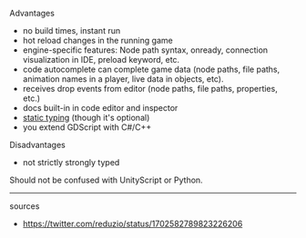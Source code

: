 Advantages
* no build times, instant run
* hot reload changes in the running game
* engine-specific features: Node path syntax, onready, connection visualization in IDE, preload keyword, etc.
* code autocomplete can complete game data (node paths, file paths, animation names in a player, live data in objects, etc).
* receives drop events from editor (node paths, file paths, properties, etc.)
* docs built-in in code editor and inspector
* [static typing](https://docs.godotengine.org/en/stable/tutorials/scripting/gdscript/static_typing.html) (though it's optional)
* you extend GDScript with C#/C++

Disadvantages
* not strictly strongly typed

Should not be confused with UnityScript or Python.

---

sources
* https://twitter.com/reduzio/status/1702582789823226206
